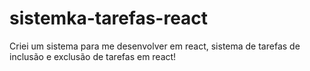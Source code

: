# sistemka-tarefas-react
Criei um sistema para me desenvolver em react, sistema de tarefas de inclusão e exclusão de tarefas em react!
